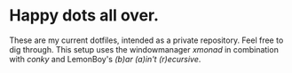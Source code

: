 # Happy dots all over.
These are my current dotfiles, intended as a private repository. Feel free to dig through.
This setup uses the windowmanager *xmonad* in combination with *conky* and LemonBoy's *(b)ar (a)in't (r)ecursive*.
